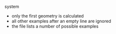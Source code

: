 system 

- only the first geometry is calculated
- all other examples after an empty line are ignored
- the file lists a number of possible examples
